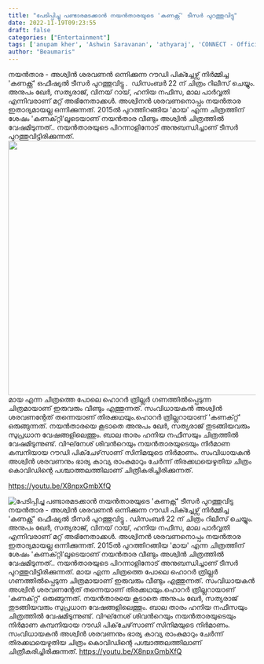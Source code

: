 ```yaml
---
title: "പേടിപ്പിച്ചു പണ്ടാരമടക്കാൻ നയൻതാരയുടെ 'കണക്റ്റ്' ടീസർ പുറത്തുവിട്ടു"
date: 2022-11-19T09:23:55
draft: false
categories: ["Entertainment"]
tags: ['anupam kher', 'Ashwin Saravanan', 'athyaraj', 'CONNECT - Official Teaser', 'Featured', 'Nayanthara', 'Vignesh Shivan']
author: "Beaumaris"
---
```


നയൻതാര - അശ്വിൻ ശരവണൻ ഒന്നിക്കുന്ന റൗഡി പിക്ച്ചേഴ്സ് നിർമ്മിച്ച 'കണക്റ്റ്' ഒഫീഷ്യൽ ടീസർ പുറത്തുവിട്ടു .  ഡിസംബർ 22 ന് ചിത്രം റിലീസ് ചെയ്യും. അനുപം ഖേർ, സത്യരാജ്, വിനയ് റായ്, ഹനിയ നഫീസ, മാല പാർവ്വതി എന്നിവരാണ് മറ്റ് അഭിനേതാക്കൾ. അശ്വിനന്‍ ശരവണനൊപ്പം നയന്‍താര ഇതാദ്യമായല്ല ഒന്നിക്കുന്നത്. 2015ല്‍ പുറത്തിറങ്ങിയ 'മായ' എന്ന ചിത്രത്തിന് ശേഷം 'കണക്‌റ്റി'ലൂടെയാണ് നയന്‍താര വീണ്ടും അശ്വിന്‍ ചിത്രത്തില്‍ വേഷമിടുന്നത്.. നയൻതാരയുടെ പിറന്നാളിനോട് അനുബന്ധിച്ചാണ് ടീസർ പുറത്തുവിട്ടിരിക്കുന്നത്. <img class="wp-image-359497 aligncenter" src="https://cdn.boolokam.com/articles/2022/11/EEGGGGGG.jpg" alt="" width="921" height="518" />മായ എന്ന ചിത്രത്തെ പോലെ ഹൊറർ ത്രില്ലർ ​ഗണത്തിൽപ്പെടുന്ന ചിത്രമായാണ് ഇരുവരും വീണ്ടും എത്തുന്നത്. സംവിധായകൻ അശ്വിൻ ശരവണന്റേത് തന്നെയാണ് തിരക്കഥയും.ഹൊറര്‍ ത്രില്ലറായാണ് 'കണക്‌റ്റ്‌' ഒരുങ്ങുന്നത്. നയന്‍താരയെ കൂടാതെ അനുപം ഖേര്‍, സത്യരാജ് തുടങ്ങിയവരും സുപ്രധാന വേഷങ്ങളിലെത്തും. ബാല താരം ഹനിയ നഫീസയും ചിത്രത്തില്‍ വേഷമിടുന്നുണ്ട്. വിഘ്‌നേശ് ശിവന്‍റെയും നയന്‍താരയുടെയും നിര്‍മാണ കമ്പനിയായ റൗഡി പിക്‌ചേഴ്‌സാണ് സിനിമയുടെ നിര്‍മാണം. സംവിധായകൻ അശ്വിൻ ശരവണനും ഭാര്യ കാവ്യ രാംകുമാറും ചേർന്ന് തിരക്കഥയെഴുതിയ ചിത്രം കൊവിഡിന്റെ പശ്ചാത്തലത്തിലാണ് ചിത്രീകരിച്ചിരിക്കുന്നത്.

https://youtu.be/X8npxGmbXfQ


![പേടിപ്പിച്ചു പണ്ടാരമടക്കാൻ നയൻതാരയുടെ 'കണക്റ്റ്' ടീസർ പുറത്തുവിട്ടു](https://cdn.boolokam.com/articles/2022/11/EEGGGGGG.jpg)നയൻതാര - അശ്വിൻ ശരവണൻ ഒന്നിക്കുന്ന റൗഡി പിക്ച്ചേഴ്സ് നിർമ്മിച്ച 'കണക്റ്റ്' ഒഫീഷ്യൽ ടീസർ പുറത്തുവിട്ടു . ഡിസംബർ 22 ന് ചിത്രം റിലീസ് ചെയ്യും. അനുപം ഖേർ, സത്യരാജ്, വിനയ് റായ്, ഹനിയ നഫീസ, മാല പാർവ്വതി എന്നിവരാണ് മറ്റ് അഭിനേതാക്കൾ. അശ്വിനന്‍ ശരവണനൊപ്പം നയന്‍താര ഇതാദ്യമായല്ല ഒന്നിക്കുന്നത്. 2015ല്‍ പുറത്തിറങ്ങിയ 'മായ' എന്ന ചിത്രത്തിന് ശേഷം 'കണക്‌റ്റി'ലൂടെയാണ് നയന്‍താര വീണ്ടും അശ്വിന്‍ ചിത്രത്തില്‍ വേഷമിടുന്നത്.. നയൻതാരയുടെ പിറന്നാളിനോട് അനുബന്ധിച്ചാണ് ടീസർ പുറത്തുവിട്ടിരിക്കുന്നത്. മായ എന്ന ചിത്രത്തെ പോലെ ഹൊറർ ത്രില്ലർ ​ഗണത്തിൽപ്പെടുന്ന ചിത്രമായാണ് ഇരുവരും വീണ്ടും എത്തുന്നത്. സംവിധായകൻ അശ്വിൻ ശരവണന്റേത് തന്നെയാണ് തിരക്കഥയും.ഹൊറര്‍ ത്രില്ലറായാണ് 'കണക്‌റ്റ്‌' ഒരുങ്ങുന്നത്. നയന്‍താരയെ കൂടാതെ അനുപം ഖേര്‍, സത്യരാജ് തുടങ്ങിയവരും സുപ്രധാന വേഷങ്ങളിലെത്തും. ബാല താരം ഹനിയ നഫീസയും ചിത്രത്തില്‍ വേഷമിടുന്നുണ്ട്. വിഘ്‌നേശ് ശിവന്‍റെയും നയന്‍താരയുടെയും നിര്‍മാണ കമ്പനിയായ റൗഡി പിക്‌ചേഴ്‌സാണ് സിനിമയുടെ നിര്‍മാണം. സംവിധായകൻ അശ്വിൻ ശരവണനും ഭാര്യ കാവ്യ രാംകുമാറും ചേർന്ന് തിരക്കഥയെഴുതിയ ചിത്രം കൊവിഡിന്റെ പശ്ചാത്തലത്തിലാണ് ചിത്രീകരിച്ചിരിക്കുന്നത്. https://youtu.be/X8npxGmbXfQ
